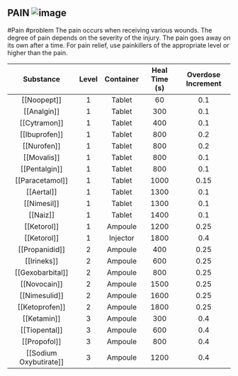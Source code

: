 ## PAIN ![image](https://user-images.githubusercontent.com/7808279/176214280-8c9baddd-e8df-4a0c-98e6-a28bcc594943.png)

#Pain #problem
The pain occurs when receiving various wounds. 
The degree of pain depends on the severity of the injury. 
The pain goes away on its own after a time. 
For pain relief, use painkillers of the appropriate level or higher than the pain.

|      Substance     | Level | Container | Heal Time (s) | Overdose Increment |
|:------------------:|:-----:|:---------:|:-------------:|:------------------:|
|       [[Noopept]]      |   1   |   Tablet  |       60      |         0.1        |
|       [[Analgin]]      |   1   |   Tablet  |      300      |         0.1        |
|      [[Cytramon]]      |   1   |   Tablet  |      400      |         0.1        |
|      [[Ibuprofen]]     |   1   |   Tablet  |      800      |         0.2        |
|       [[Nurofen]]      |   1   |   Tablet  |      800      |         0.2        |
|       [[Movalis]]      |   1   |   Tablet  |      800      |         0.1        |
|      [[Pentalgin]]     |   1   |   Tablet  |      800      |         0.1        |
|     [[Paracetamol]]    |   1   |   Tablet  |      1000     |        0.15        |
|       [[Aertal]]       |   1   |   Tablet  |      1300     |         0.1        |
|       [[Nimesil]]      |   1   |   Tablet  |      1300     |         0.1        |
|        [[Naiz]]        |   1   |   Tablet  |      1400     |         0.1        |
|       [[Ketorol]]      |   1   |  Ampoule  |      1200     |        0.25        |
|       [[Ketorol]]      |   1   |  Injector |      1800     |         0.4        |
|     [[Propanidid]]     |   2   |  Ampoule  |      400      |        0.25        |
|       [[Irineks]]      |   2   |  Ampoule  |      600      |        0.25        |
|    [[Gexobarbital]]    |   2   |  Ampoule  |      800      |        0.25        |
|      [[Novocain]]      |   2   |  Ampoule  |      1500     |        0.25        |
|      [[Nimesulid]]     |   2   |  Ampoule  |      1600     |        0.25        |
|     [[Ketoprofen]]     |   2   |  Ampoule  |      1800     |        0.25        |
|       [[Ketamin]]      |   3   |  Ampoule  |      300      |         0.4        |
|      [[Tiopental]]     |   3   |  Ampoule  |      600      |         0.4        |
|      [[Propofol]]      |   3   |  Ampoule  |      800      |         0.4        |
| [[Sodium Oxybutirate]] |   3   |  Ampoule  |      1200     |         0.4        |

